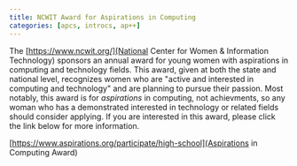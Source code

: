 ```yaml
---
title: NCWIT Award for Aspirations in Computing
categories: [apcs, introcs, ap++]
---
```

The [https://www.ncwit.org/](National Center for Women & Information Technology) sponsors an annual award for young women with aspirations in computing and technology fields.  This award, given at both the state and national level, recognizes women who are "active and interested in computing and technology" and are planning to pursue their passion.  Most notably, this award is for _aspirations_ in computing, not achievments, so any woman who has a demonstrated interested in technology or related fields should consider applying.  If you are interested in this award, please click the link below for more information.

[https://www.aspirations.org/participate/high-school](Aspirations in Computing Award)